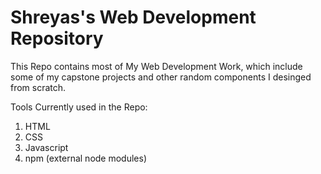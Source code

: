 # Shreyas's Web Development Repository
This Repo contains most of My Web Development Work, which include some of my capstone projects and other random components I desinged from scratch.

Tools Currently used in the Repo:
1. HTML
2. CSS
3. Javascript
4. npm (external node modules)
